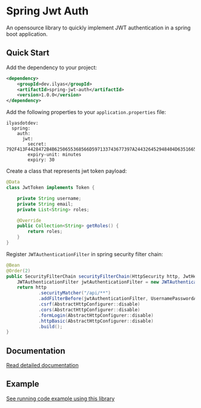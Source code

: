 # Spring Jwt Auth

An opensource library to quickly implement JWT authentication in a spring boot application.

## Quick Start

Add the dependency to your project:

```xml
<dependency>
    <groupId>dev.ilyas</groupId>
    <artifactId>spring-jwt-auth</artifactId>
    <version>1.0.0</version>
</dependency>
```

Add the following properties to your `application.properties` file:

```properties
ilyasdotdev:
  spring:
    auth:
      jwt:
        secret: 792F413F4428472B4B6250655368566D597133743677397A244326452948404D635166546A576E5A7234753778214125442A472D4A614E645267556B58703273
        expiry-unit: minutes
        expiry: 30
```

Create a class that represents jwt token payload:

```java
@Data
class JwtToken implements Token {

    private String username;
    private String email;
    private List<String> roles;

    @Override
    public Collection<String> getRoles() {
        return roles;
    }
}
```

Register `JWTAuthenticationFilter` in spring security filter chain:

```java
@Bean
@Order(2)
public SecurityFilterChain securityFilterChain(HttpSecurity http, JwtHelper jwtHelper) throws Exception {
    JWTAuthenticationFilter jwtAuthenticationFilter = new JWTAuthenticationFilter(jwtHelper, JwtToken.class);
    return http
            .securityMatcher("/api/**")
            .addFilterBefore(jwtAuthenticationFilter, UsernamePasswordAuthenticationFilter.class)
            .csrf(AbstractHttpConfigurer::disable)
            .cors(AbstractHttpConfigurer::disable)
            .formLogin(AbstractHttpConfigurer::disable)
            .httpBasic(AbstractHttpConfigurer::disable)
            .build();
}
```

## Documentation

[Read detailed documentation](https://ilyasdotdev.github.io/#/os/lib/spring-jwt-auth)

## Example

[See running code example using this library](https://github.com/ilyasdotdev/spring-jwt-auth-example)
